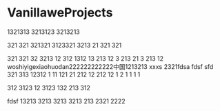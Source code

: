 # VanillaweProjects
1321313
3213123
3213213

321
321
321321
3123321
3213
21
321
321

321
321
32
3213
12
312
1312
13
213
12
3
213
21
3
213
12
woshiyigexiaohuodan222222222222中国1213213
xxxs
2321fdsa
fdsf
sfd
321
313
12312
1
11
121
21
212
12
212
12
1
2
1
1
1
1

312
3123
12
3123
132
213
312

fdsf
13213
3213
3213
3213
213
2321
2222
